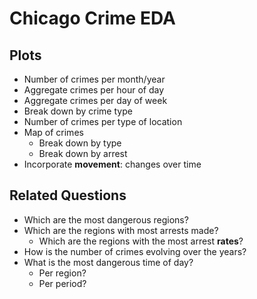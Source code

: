 # Chicago Crime EDA

## Plots

- Number of crimes per month/year
- Aggregate crimes per hour of day
- Aggregate crimes per day of week
- Break down by crime type
- Number of crimes per type of location
- Map of crimes
    - Break down by type
    - Break down by arrest
- Incorporate **movement**: changes over time

## Related Questions

- Which are the most dangerous regions?
- Which are the regions with most arrests made?
    - Which are the regions with the most arrest **rates**?
- How is the number of crimes evolving over the years?
- What is the most dangerous time of day?
    - Per region?
    - Per period?
